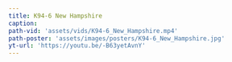 ```yaml
---
title: K94-6 New Hampshire
caption:
path-vid: 'assets/vids/K94-6_New_Hampshire.mp4'
path-poster: 'assets/images/posters/K94-6_New_Hampshire.jpg'
yt-url: 'https://youtu.be/-B63yetAvnY'
---
```

